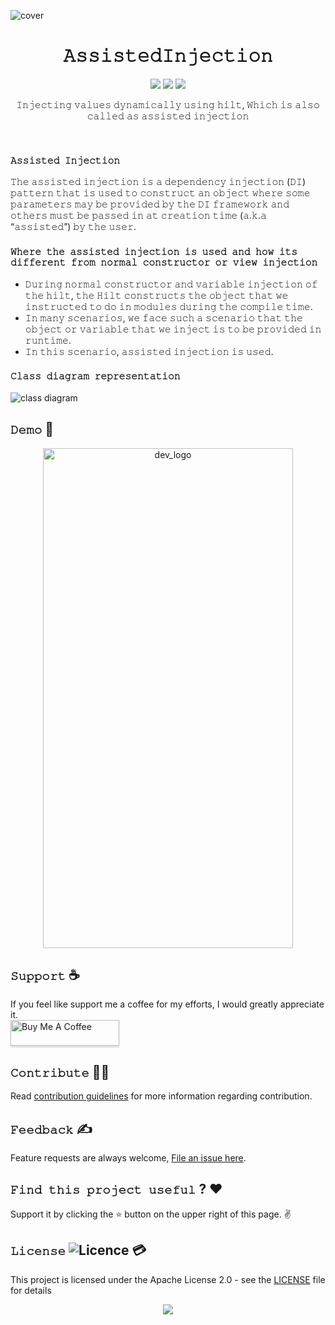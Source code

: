![cover](https://github.com/devrath/Hilt-Inject-During-Runtime/blob/main/assets/dagger_hilt.jpeg)

<h1 align="center">𝙰𝚜𝚜𝚒𝚜𝚝𝚎𝚍𝙸𝚗𝚓𝚎𝚌𝚝𝚒𝚘𝚗</h1>
<p align="center">
<a><img src="https://img.shields.io/badge/Built%20Using-Kotlin-silver?style=for-the-badge&logo=kotlin"></a>
<a><img src="https://img.shields.io/badge/Built%20By-Android%20Studio-red?style=for-the-badge&logo=android%20studio"></a>  
<a><img src="https://img.shields.io/badge/Tool-Hilt-purple?style=for-the-badge&logo=elixir"></a>  
</p>

<p align="center">𝙸𝚗𝚓𝚎𝚌𝚝𝚒𝚗𝚐 𝚟𝚊𝚕𝚞𝚎𝚜 𝚍𝚢𝚗𝚊𝚖𝚒𝚌𝚊𝚕𝚕𝚢 𝚞𝚜𝚒𝚗𝚐 𝚑𝚒𝚕𝚝, 𝚆𝚑𝚒𝚌𝚑 𝚒𝚜 𝚊𝚕𝚜𝚘 𝚌𝚊𝚕𝚕𝚎𝚍 𝚊𝚜 𝚊𝚜𝚜𝚒𝚜𝚝𝚎𝚍 𝚒𝚗𝚓𝚎𝚌𝚝𝚒𝚘𝚗</p>
</br>


### **`𝙰𝚜𝚜𝚒𝚜𝚝𝚎𝚍 𝙸𝚗𝚓𝚎𝚌𝚝𝚒𝚘𝚗`**
𝚃𝚑𝚎 𝚊𝚜𝚜𝚒𝚜𝚝𝚎𝚍 𝚒𝚗𝚓𝚎𝚌𝚝𝚒𝚘𝚗 𝚒𝚜 𝚊 𝚍𝚎𝚙𝚎𝚗𝚍𝚎𝚗𝚌𝚢 𝚒𝚗𝚓𝚎𝚌𝚝𝚒𝚘𝚗 (𝙳𝙸) 𝚙𝚊𝚝𝚝𝚎𝚛𝚗 𝚝𝚑𝚊𝚝 𝚒𝚜 𝚞𝚜𝚎𝚍 𝚝𝚘 𝚌𝚘𝚗𝚜𝚝𝚛𝚞𝚌𝚝 𝚊𝚗 𝚘𝚋𝚓𝚎𝚌𝚝 𝚠𝚑𝚎𝚛𝚎 𝚜𝚘𝚖𝚎 𝚙𝚊𝚛𝚊𝚖𝚎𝚝𝚎𝚛𝚜 𝚖𝚊𝚢 𝚋𝚎 𝚙𝚛𝚘𝚟𝚒𝚍𝚎𝚍 𝚋𝚢 𝚝𝚑𝚎 𝙳𝙸 𝚏𝚛𝚊𝚖𝚎𝚠𝚘𝚛𝚔 𝚊𝚗𝚍 𝚘𝚝𝚑𝚎𝚛𝚜 𝚖𝚞𝚜𝚝 𝚋𝚎 𝚙𝚊𝚜𝚜𝚎𝚍 𝚒𝚗 𝚊𝚝 𝚌𝚛𝚎𝚊𝚝𝚒𝚘𝚗 𝚝𝚒𝚖𝚎 (𝚊.𝚔.𝚊 “𝚊𝚜𝚜𝚒𝚜𝚝𝚎𝚍”) 𝚋𝚢 𝚝𝚑𝚎 𝚞𝚜𝚎𝚛.

### **`𝚆𝚑𝚎𝚛𝚎 𝚝𝚑𝚎 𝚊𝚜𝚜𝚒𝚜𝚝𝚎𝚍 𝚒𝚗𝚓𝚎𝚌𝚝𝚒𝚘𝚗 𝚒𝚜 𝚞𝚜𝚎𝚍 𝚊𝚗𝚍 𝚑𝚘𝚠 𝚒𝚝𝚜 𝚍𝚒𝚏𝚏𝚎𝚛𝚎𝚗𝚝 𝚏𝚛𝚘𝚖 𝚗𝚘𝚛𝚖𝚊𝚕 𝚌𝚘𝚗𝚜𝚝𝚛𝚞𝚌𝚝𝚘𝚛 𝚘𝚛 𝚟𝚒𝚎𝚠 𝚒𝚗𝚓𝚎𝚌𝚝𝚒𝚘𝚗`**
* 𝙳𝚞𝚛𝚒𝚗𝚐 𝚗𝚘𝚛𝚖𝚊𝚕 𝚌𝚘𝚗𝚜𝚝𝚛𝚞𝚌𝚝𝚘𝚛 𝚊𝚗𝚍 𝚟𝚊𝚛𝚒𝚊𝚋𝚕𝚎 𝚒𝚗𝚓𝚎𝚌𝚝𝚒𝚘𝚗 𝚘𝚏 𝚝𝚑𝚎 𝚑𝚒𝚕𝚝, 𝚝𝚑𝚎 𝙷𝚒𝚕𝚝 𝚌𝚘𝚗𝚜𝚝𝚛𝚞𝚌𝚝𝚜 𝚝𝚑𝚎 𝚘𝚋𝚓𝚎𝚌𝚝 𝚝𝚑𝚊𝚝 𝚠𝚎 𝚒𝚗𝚜𝚝𝚛𝚞𝚌𝚝𝚎𝚍 𝚝𝚘 𝚍𝚘 𝚒𝚗 𝚖𝚘𝚍𝚞𝚕𝚎𝚜 𝚍𝚞𝚛𝚒𝚗𝚐 𝚝𝚑𝚎 𝚌𝚘𝚖𝚙𝚒𝚕𝚎 𝚝𝚒𝚖𝚎.
* 𝙸𝚗 𝚖𝚊𝚗𝚢 𝚜𝚌𝚎𝚗𝚊𝚛𝚒𝚘𝚜, 𝚠𝚎 𝚏𝚊𝚌𝚎 𝚜𝚞𝚌𝚑 𝚊 𝚜𝚌𝚎𝚗𝚊𝚛𝚒𝚘 𝚝𝚑𝚊𝚝 𝚝𝚑𝚎 𝚘𝚋𝚓𝚎𝚌𝚝 𝚘𝚛 𝚟𝚊𝚛𝚒𝚊𝚋𝚕𝚎 𝚝𝚑𝚊𝚝 𝚠𝚎 𝚒𝚗𝚓𝚎𝚌𝚝 𝚒𝚜 𝚝𝚘 𝚋𝚎 𝚙𝚛𝚘𝚟𝚒𝚍𝚎𝚍 𝚒𝚗 𝚛𝚞𝚗𝚝𝚒𝚖𝚎.
* 𝙸𝚗 𝚝𝚑𝚒𝚜 𝚜𝚌𝚎𝚗𝚊𝚛𝚒𝚘, 𝚊𝚜𝚜𝚒𝚜𝚝𝚎𝚍 𝚒𝚗𝚓𝚎𝚌𝚝𝚒𝚘𝚗 𝚒𝚜 𝚞𝚜𝚎𝚍.

### **`𝙲𝚕𝚊𝚜𝚜 𝚍𝚒𝚊𝚐𝚛𝚊𝚖 𝚛𝚎𝚙𝚛𝚎𝚜𝚎𝚗𝚝𝚊𝚝𝚒𝚘𝚗`**
![class diagram](https://github.com/devrath/Hilt-Inject-During-Runtime/blob/main/assets/block_diagram.png)

## **`𝙳𝚎𝚖𝚘`** 🗼
<div align="center">
<img align="center" height="800" width="400" src="https://github.com/devrath/Hilt-Inject-During-Runtime/blob/main/assets/demo.gif"  alt="dev_logo"/>
</div>


## **`𝚂𝚞𝚙𝚙𝚘𝚛𝚝`** ☕
If you feel like support me a coffee for my efforts, I would greatly appreciate it.</br>
<a href="https://www.buymeacoffee.com/devrath" target="_blank"><img src="https://www.buymeacoffee.com/assets/img/custom_images/yellow_img.png" alt="Buy Me A Coffee" style="height: 41px !important;width: 174px !important;box-shadow: 0px 3px 2px 0px rgba(190, 190, 190, 0.5) !important;-webkit-box-shadow: 0px 3px 2px 0px rgba(190, 190, 190, 0.5) !important;" ></a>

## **`𝙲𝚘𝚗𝚝𝚛𝚒𝚋𝚞𝚝𝚎`** 🙋‍♂️
Read [contribution guidelines](CONTRIBUTING.md) for more information regarding contribution.

## **`𝙵𝚎𝚎𝚍𝚋𝚊𝚌𝚔`** ✍️ 
Feature requests are always welcome, [File an issue here](https://github.com/devrath/AssistedInjection/issues/new).

## **`𝙵𝚒𝚗𝚍 𝚝𝚑𝚒𝚜 𝚙𝚛𝚘𝚓𝚎𝚌𝚝 𝚞𝚜𝚎𝚏𝚞𝚕`** ? ❤️
Support it by clicking the ⭐ button on the upper right of this page. ✌️

## **`𝙻𝚒𝚌𝚎𝚗𝚜𝚎`** ![Licence](https://img.shields.io/github/license/google/docsy) :credit_card:
This project is licensed under the Apache License 2.0 - see the [LICENSE](https://github.com/devrath/AssistedInjection/blob/main/LICENSE) file for details


<p align="center">
<a><img src="https://forthebadge.com/images/badges/built-for-android.svg"></a>
</p>
